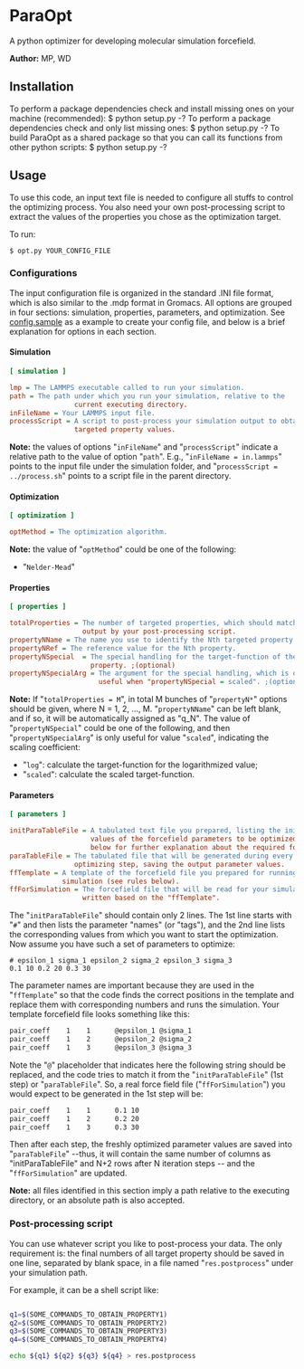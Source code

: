 # ParaOpt

A python optimizer for developing molecular simulation forcefield.

**Author:** MP, WD

## Installation

To perform a package dependencies check and install missing ones on your machine (recommended):
    $ python setup.py -?
To perform a package dependencies check and only list missing ones:
    $ python setup.py -?
To build ParaOpt as a shared package so that you can call its functions from other python scripts:
    $ python setup.py -?

## Usage

To use this code, an input text file is needed to configure all stuffs to
control the optimizing process. You also need your own post-processing script
to extract the values of the properties you chose as the optimization target.

To run:

    $ opt.py YOUR_CONFIG_FILE

### Configurations

The input configuration file is organized in the standard .INI file format,
which is also similar to the .mdp format in Gromacs. All options are grouped
in four sections: simulation, properties, parameters, and optimization.
See [config.sample] as a example to create your config file, and below is a 
brief explanation for options in each section.

#### Simulation
```Ini
[ simulation ]

lmp = The LAMMPS executable called to run your simulation.
path = The path under which you run your simulation, relative to the 
                current executing directory.
inFileName = Your LAMMPS input file.
processScript = A script to post-process your simulation output to obtain 
                targeted property values.
```
**Note:** the values of options "`inFileName`" and "`processScript`" indicate a
relative path to the value of option "`path`". E.g., "`inFileName = in.lammps`"
points to the input file under the simulation folder, and "`processScript = 
../process.sh`" points to a script file in the parent directory.

#### Optimization
```Ini
[ optimization ]

optMethod = The optimization algorithm. 
```
**Note:** the value of "`optMethod`" could be one of the following:
 - "`Nelder-Mead`"

#### Properties
```Ini
[ properties ]

totalProperties = The number of targeted properties, which should match the
                  output by your post-processing script.
propertyNName = The name you use to identify the Nth targeted property.
propertyNRef = The reference value for the Nth property.
propertyNSpecial  = The special handling for the target-function of the Nth 
                    property. ;(optional)
propertyNSpecialArg = The argument for the special handling, which is only 
                      useful when "propertyNSpecial = scaled". ;(optional)
```
**Note:** If "`totalProperties = M`", in total M bunches of "`propertyN*`"
options should be given, where N = 1, 2, ..., M. 
"`propertyNName`" can be left blank, and if so, it will be automatically 
assigned as "q_N".
The value of "`propertyNSpecial`" could be one of the following, and then 
"`propertyNSpecialArg`" is only useful for value "`scaled`", indicating the 
scaling coefficient:
 - "`log`": calculate the target-function for the logarithmized value;
 - "`scaled`": calculate the scaled target-function.

#### Parameters
```Ini
[ parameters ]

initParaTableFile = A tabulated text file you prepared, listing the initial 
                    values of the forcefield parameters to be optimized (see 
                    below for further explanation about the required format).
paraTableFile = The tabulated file that will be generated during every 
                optimizing step, saving the output parameter values. 
ffTemplate = A template of the forcefield file you prepared for running the 
             simulation (see rules below).
ffForSimulation = The forcefield file that will be read for your simulation, 
                  written based on the "ffTemplate".
```
The "`initParaTableFile`" should contain only 2 lines. The 1st line starts 
with "`#`" and then lists the parameter "names" (or "tags"), and the 2nd
line lists the corresponding values from which you want to start the 
optimization. Now assume you have such a set of parameters to optimize:
```
# epsilon_1 sigma_1 epsilon_2 sigma_2 epsilon_3 sigma_3
0.1 10 0.2 20 0.3 30
```
The parameter names are important because they are used in the "`ffTemplate`" 
so that the code finds the correct positions in the template and replace them 
with corresponding numbers and runs the simulation. Your template forcefield 
file looks something like this:
```bash
pair_coeff    1    1	  @epsilon_1 @sigma_1
pair_coeff    1    2	  @epsilon_2 @sigma_2 
pair_coeff    1    3	  @epsilon_3 @sigma_3 
```
Note the "`@`" placeholder that indicates here the following string should be 
replaced, and the code tries to match it from the "`initParaTableFile`" (1st 
step) or "`paraTableFile`". So, a real force field file ("`ffForSimulation`") 
you would expect to be generated in the 1st step will be:
```bash
pair_coeff    1    1	  0.1 10 
pair_coeff    1    2	  0.2 20 
pair_coeff    1    3	  0.3 30 
```
Then after each step, the freshly optimized parameter values are saved into 
"`paraTableFile`" --thus, it will contain the same number of columns as 
"initParaTableFile" and N+2 rows after N iteration steps -- and the 
"`ffForSimulation`" are updated.

**Note:** all files identified in this section imply a path relative to the 
executing directory, or an absolute path is  also accepted.


### Post-processing script

You can use whatever script you like to post-process your data. The only 
requirement is: the final numbers of all target property should be saved in
one line, separated by blank space, in a file named "`res.postprocess`" under 
your simulation path.

For example, it can be a shell script like:
```bash

q1=$(SOME_COMMANDS_TO_OBTAIN_PROPERTY1)
q2=$(SOME_COMMANDS_TO_OBTAIN_PROPERTY2)
q3=$(SOME_COMMANDS_TO_OBTAIN_PROPERTY3)
q4=$(SOME_COMMANDS_TO_OBTAIN_PROPERTY4)

echo ${q1} ${q2} ${q3} ${q4} > res.postprocess
```

[config.sample]: https://github.com/wdingsjtu/ParaOpt/blob/master/config.sample
